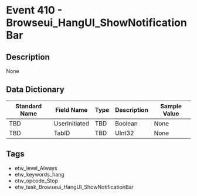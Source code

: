 # Event 410 - Browseui_HangUI_ShowNotificationBar

## Description
None

## Data Dictionary
|Standard Name|Field Name|Type|Description|Sample Value|
|---|---|---|---|---|
|TBD|UserInitiated|TBD|Boolean|None|None|
|TBD|TabID|TBD|UInt32|None|None|

## Tags
* etw_level_Always
* etw_keywords_hang
* etw_opcode_Stop
* etw_task_Browseui_HangUI_ShowNotificationBar